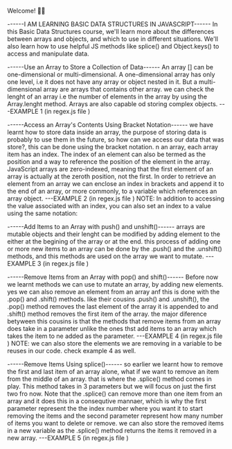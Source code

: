 Welcome! 👋😊

------I AM LEARNING BASIC DATA STRUCTURES IN JAVASCRIPT------
In this Basic Data Structures course, we'll learn more about the differences between arrays and objects, and which to use in different situations. We'll also learn how to use helpful JS methods like splice() and Object.keys() to access and manipulate data.

------Use an Array to Store a Collection of Data------
An array [] can be one-dimensional or multi-dimensional. A one-dimensional array has only one level, i.e it does not have any array or object nested in it. But a multi-dimensional array are arrays that contains other array. we can check the lenght of an array i.e the number of elements in the array by using the Array.lenght method. Arrays are also capable od storing complex objects.
---EXAMPLE 1 (in regex.js file )

------Access an Array's Contents Using Bracket Notation------
we have learnt how to store data inside an array, the purpose of storing data is probably to use them in the future, so how can we access our data that was store?, this can be done using the bracket notation. n an array, each array item has an index. The index of an element can also be termed as the position and a way to reference the position of the element in the array. JavaScript arrays are zero-indexed, meaning that the first element of an array is actually at the zeroth position, not the first. In order to retrieve an element from an array we can enclose an index in brackets and append it to the end of an array, or more commonly, to a variable which references an array object.
---EXAMPLE 2 (in regex.js file )
NOTE: In addition to accessing the value associated with an index, you can also set an index to a value using the same notation:

------Add Items to an Array with push() and unshift()------
arrays are mutable objects and their lenght can be modified by adding element to the either at the begining of the array or at the end. this process of adding one or more new items to an array can be done by the .push() and the .unshift() methods, and this methods are used on the array we want to mutate.
---EXAMPLE 3 (in regex.js file )

------Remove Items from an Array with pop() and shift()------
Before now we learnt methods we can use to mutate an array, by adding new elements. yes we can also remove an element from an array anf this is done with the .pop() and .shift() methods. like their cousins .push() and .unshift(), the .pop() method removes the last element of the array it is appended to and .shift() method removes the first item of the array. the major diference betyween this cousins is that the methods that remove items from an array does take in a parameter unlike the ones thst add items to an array which takes the item to ne added as the parameter.
---EXAMPLE 4 (in regex.js file )
NOTE: we can also store the elements we are removing in a variable to be reuses in our code. check example 4 as well.

------Remove Items Using splice()------
so earlier we learnt how to remove the first and last item of an array alone, what if we want to remove an item from the middle of an array. that is where the .splice() method comes in play. This method takes in 3 parameters but we will focus on just the first two fro now. Note that the .splice() can remove more than one item from an array and it does this in a consequtive mannaer, which is why the first parameter represent the the index number where you want it to start removing the items and the second parameter represent how many number of items you want to delete or remove.
we can also store the removed items in a new variable as the .splice() method returns the items it removed in a new array.
---EXAMPLE 5 (in regex.js file )
